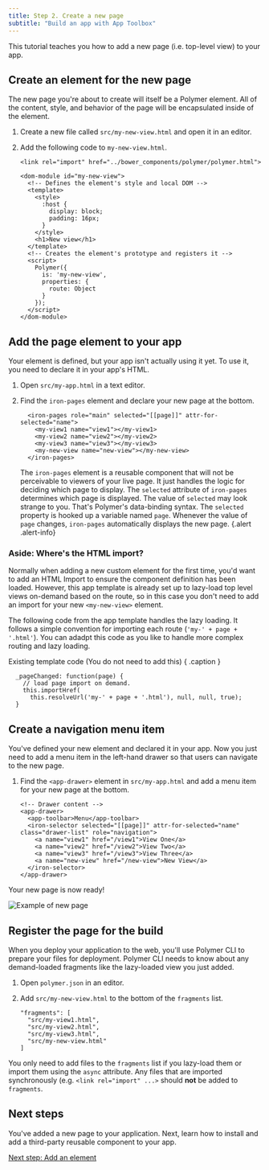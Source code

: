```yaml
---
title: Step 2. Create a new page
subtitle: "Build an app with App Toolbox"
---
```


<!-- toc -->

This tutorial teaches you how to add a new page (i.e. top-level view) to
your app. 

## Create an element for the new page

The new page you're about to create will itself be a Polymer element. All of 
the content, style, and behavior of the page will be encapsulated inside of 
the element. 

1.  Create a new file called `src/my-new-view.html` and open it in an editor.

2.  Add the following code to `my-new-view.html`.  

    ```
    <link rel="import" href="../bower_components/polymer/polymer.html">

    <dom-module id="my-new-view">
      <!-- Defines the element's style and local DOM -->
      <template>
        <style>
          :host {
            display: block;
            padding: 16px;
          }
        </style>
        <h1>New view</h1>
      </template>
      <!-- Creates the element's prototype and registers it -->
      <script>
        Polymer({
          is: 'my-new-view',
          properties: {
            route: Object
          }
        });
      </script>
    </dom-module>
    ```

## Add the page element to your app

Your element is defined, but your app isn't actually using it yet. To use it,
you need to declare it in your app's HTML.

1.  Open `src/my-app.html` in a text editor.

1.  Find the `iron-pages` element and declare your new page at the bottom. 


    ```
      <iron-pages role="main" selected="[[page]]" attr-for-selected="name">
        <my-view1 name="view1"></my-view1>
        <my-view2 name="view2"></my-view2>
        <my-view3 name="view3"></my-view3>
        <my-new-view name="new-view"></my-new-view>
      </iron-pages>
    ```

    The `iron-pages` element is a reusable component that will not be 
    perceivable to viewers of your live page. 
    It just handles the logic for deciding which page to 
    display. The `selected` attribute of `iron-pages` determines which 
    page is displayed. The value of `selected` may look strange to you. 
    That's Polymer's data-binding syntax. The `selected` property is hooked 
    up a variable named `page`. Whenever the value of `page` changes, 
    `iron-pages` automatically displays the new page. 
    {.alert .alert-info}

### Aside: Where's the HTML import?

Normally when adding a new custom element for the first time, you'd
want to add an HTML Import to ensure the component definition has been
loaded.  However, this app template is already set up to lazy-load top
level views on-demand based on the route, so in this case you don't need
to add an import for your new `<my-new-view>` element.

The following code from the app template handles the lazy loading. 
It follows a simple convention for importing each route 
(`'my-' + page + '.html'`). You can adadpt this code as you like to handle
more complex routing and lazy loading. 

Existing template code (You do not need to add this) { .caption }

```
  _pageChanged: function(page) {
    // load page import on demand.
    this.importHref(
      this.resolveUrl('my-' + page + '.html'), null, null, true);
  }
```

## Create a navigation menu item

You've defined your new element and declared it in your app. Now you 
just need to add a menu item in the left-hand drawer so that users can 
navigate to the new page. 

1.  Find the `<app-drawer>` element in `src/my-app.html` and add a menu
    item for your new page at the bottom. 

    ```
    <!-- Drawer content -->
    <app-drawer>
      <app-toolbar>Menu</app-toolbar>
      <iron-selector selected="[[page]]" attr-for-selected="name" class="drawer-list" role="navigation">
        <a name="view1" href="/view1">View One</a>
        <a name="view2" href="/view2">View Two</a>
        <a name="view3" href="/view3">View Three</a>
        <a name="new-view" href="/new-view">New View</a>
      </iron-selector>
    </app-drawer>
    ```

Your new page is now ready! 

![Example of new page](/images/1.0/toolbox/app-drawer-template-newview.png)

## Register the page for the build

When you deploy your application to the web, you'll use Polymer CLI
to prepare your files for deployment.  Polymer CLI needs to know about any
demand-loaded fragments like the lazy-loaded view you just added.

1.  Open `polymer.json` in an editor.

1.  Add `src/my-new-view.html` to the bottom of the `fragments` list.

    ```
    "fragments": [
      "src/my-view1.html",
      "src/my-view2.html",
      "src/my-view3.html",
      "src/my-new-view.html"
    ]
    ```

You only need to add files to the `fragments` list if you lazy-load them 
or import them using the `async` attribute. Any files that are imported
synchronously (e.g. `<link rel="import" ...>` should **not** be added to
`fragments`. 

## Next steps

You've added a new page to your application. Next, learn how to install and 
add a third-party reusable component to your app. 

<a class="blue-button"
    href="add-elements">Next step: Add an element</a>
